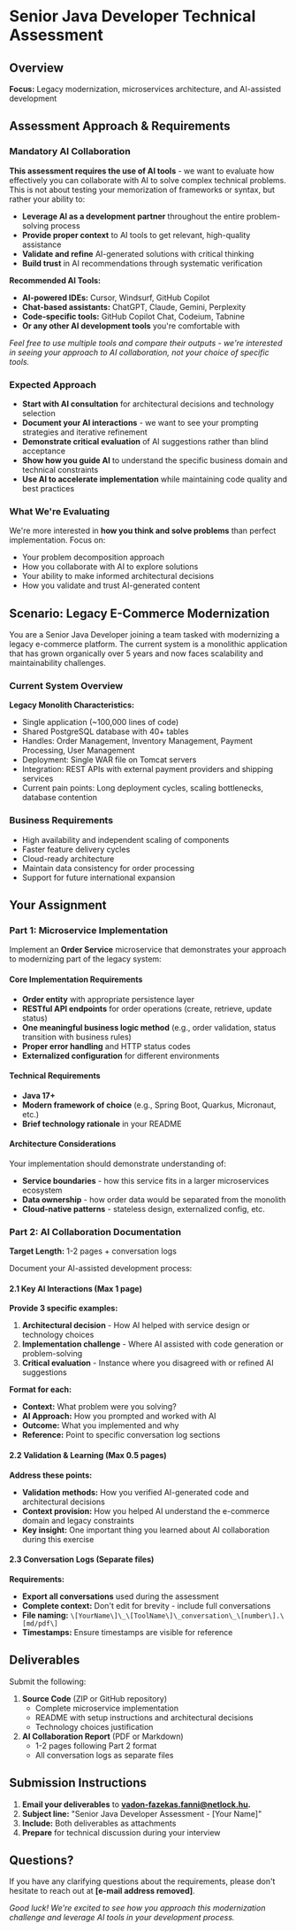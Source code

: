 # **Senior Java Developer Technical Assessment**

## **Overview**

**Focus:** Legacy modernization, microservices architecture, and AI-assisted development

## **Assessment Approach & Requirements**

### **Mandatory AI Collaboration**

**This assessment requires the use of AI tools** - we want to evaluate how effectively you can collaborate with AI to solve complex technical problems. This is not about testing your memorization of frameworks or syntax, but rather your ability to:

- **Leverage AI as a development partner** throughout the entire problem-solving process
- **Provide proper context** to AI tools to get relevant, high-quality assistance
- **Validate and refine** AI-generated solutions with critical thinking
- **Build trust** in AI recommendations through systematic verification

**Recommended AI Tools:**

- **AI-powered IDEs:** Cursor, Windsurf, GitHub Copilot
- **Chat-based assistants:** ChatGPT, Claude, Gemini, Perplexity
- **Code-specific tools:** GitHub Copilot Chat, Codeium, Tabnine
- **Or any other AI development tools** you\'re comfortable with

_Feel free to use multiple tools and compare their outputs - we\'re interested in seeing your approach to AI collaboration, not your choice of specific tools._

### **Expected Approach**

- **Start with AI consultation** for architectural decisions and technology selection
- **Document your AI interactions** - we want to see your prompting strategies and iterative refinement
- **Demonstrate critical evaluation** of AI suggestions rather than blind acceptance
- **Show how you guide AI** to understand the specific business domain and technical constraints
- **Use AI to accelerate implementation** while maintaining code quality and best practices

### **What We\'re Evaluating**

We\'re more interested in **how you think and solve problems** than perfect implementation. Focus on:

- Your problem decomposition approach
- How you collaborate with AI to explore solutions
- Your ability to make informed architectural decisions
- How you validate and trust AI-generated content

## **Scenario: Legacy E-Commerce Modernization**

You are a Senior Java Developer joining a team tasked with modernizing a legacy e-commerce platform. The current system is a monolithic application that has grown organically over 5 years and now faces scalability and maintainability challenges.

### **Current System Overview**

**Legacy Monolith Characteristics:**

- Single application (\~100,000 lines of code)
- Shared PostgreSQL database with 40+ tables
- Handles: Order Management, Inventory Management, Payment Processing, User Management
- Deployment: Single WAR file on Tomcat servers
- Integration: REST APIs with external payment providers and shipping services
- Current pain points: Long deployment cycles, scaling bottlenecks, database contention

### **Business Requirements**

- High availability and independent scaling of components
- Faster feature delivery cycles
- Cloud-ready architecture
- Maintain data consistency for order processing
- Support for future international expansion

## **Your Assignment**

### **Part 1: Microservice Implementation**

Implement an **Order Service** microservice that demonstrates your approach to modernizing part of the legacy system:

#### **Core Implementation Requirements**

- **Order entity** with appropriate persistence layer
- **RESTful API endpoints** for order operations (create, retrieve, update status)
- **One meaningful business logic method** (e.g., order validation, status transition with business rules)
- **Proper error handling** and HTTP status codes
- **Externalized configuration** for different environments

#### **Technical Requirements**

- **Java 17+**
- **Modern framework of choice** (e.g., Spring Boot, Quarkus, Micronaut, etc.)
- **Brief technology rationale** in your README

#### **Architecture Considerations**

Your implementation should demonstrate understanding of:

- **Service boundaries** - how this service fits in a larger microservices ecosystem
- **Data ownership** - how order data would be separated from the monolith
- **Cloud-native patterns** - stateless design, externalized config, etc.

### **Part 2: AI Collaboration Documentation**

**Target Length:** 1-2 pages + conversation logs

Document your AI-assisted development process:

#### **2.1 Key AI Interactions (Max 1 page)**

**Provide 3 specific examples:**

1.  **Architectural decision** - How AI helped with service design or technology choices
2.  **Implementation challenge** - Where AI assisted with code generation or problem-solving
3.  **Critical evaluation** - Instance where you disagreed with or refined AI suggestions

**Format for each:**

- **Context:** What problem were you solving?
- **AI Approach:** How you prompted and worked with AI
- **Outcome:** What you implemented and why
- **Reference:** Point to specific conversation log sections

#### **2.2 Validation & Learning (Max 0.5 pages)**

**Address these points:**

- **Validation methods:** How you verified AI-generated code and architectural decisions
- **Context provision:** How you helped AI understand the e-commerce domain and legacy constraints
- **Key insight:** One important thing you learned about AI collaboration during this exercise

#### **2.3 Conversation Logs (Separate files)**

**Requirements:**

- **Export all conversations** used during the assessment
- **Complete context:** Don\'t edit for brevity - include full conversations
- **File naming:** `\[YourName\]\_\[ToolName\]\_conversation\_\[number\].\[md/pdf\]`
- **Timestamps:** Ensure timestamps are visible for reference

## **Deliverables**

Submit the following:

1.  **Source Code** (ZIP or GitHub repository)
    - Complete microservice implementation
    - README with setup instructions and architectural decisions
    - Technology choices justification
2.  **AI Collaboration Report** (PDF or Markdown)
    - 1-2 pages following Part 2 format
    - All conversation logs as separate files

## **Submission Instructions**

1.  **Email your deliverables** to **vadon-fazekas.fanni@netlock.hu.**
2.  **Subject line:** \"Senior Java Developer Assessment - \[Your Name\]\"
3.  **Include:** Both deliverables as attachments
4.  **Prepare** for technical discussion during your interview

## **Questions?**

If you have any clarifying questions about the requirements, please don\'t hesitate to reach out at **[e-mail address removed]**.

_Good luck! We\'re excited to see how you approach this modernization challenge and leverage AI tools in your development process._
